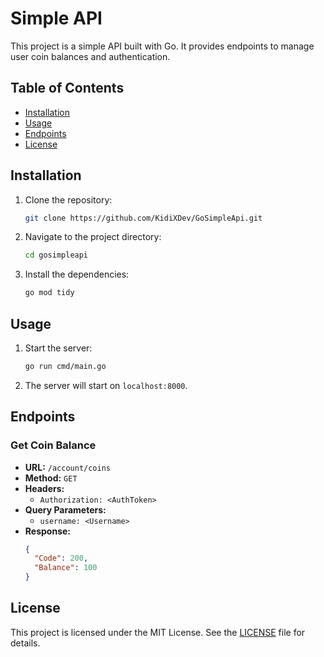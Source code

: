 # Simple API

This project is a simple API built with Go. It provides endpoints to manage user coin balances and authentication.

## Table of Contents

- [Installation](#installation)
- [Usage](#usage)
- [Endpoints](#endpoints)
- [License](#license)

## Installation

1. Clone the repository:
    ```bash
    git clone https://github.com/KidiXDev/GoSimpleApi.git
    ```
2. Navigate to the project directory:
    ```bash
    cd gosimpleapi
    ```
3. Install the dependencies:
    ```bash
    go mod tidy
    ```

## Usage

1. Start the server:
    ```bash
    go run cmd/main.go
    ```
2. The server will start on `localhost:8000`.

## Endpoints

### Get Coin Balance

- **URL:** `/account/coins`
- **Method:** `GET`
- **Headers:**
  - `Authorization: <AuthToken>`
- **Query Parameters:**
  - `username: <Username>`
- **Response:**
  ```json
  {
    "Code": 200,
    "Balance": 100
  }
  ```

## License

This project is licensed under the MIT License. See the [LICENSE](LICENSE) file for details.
